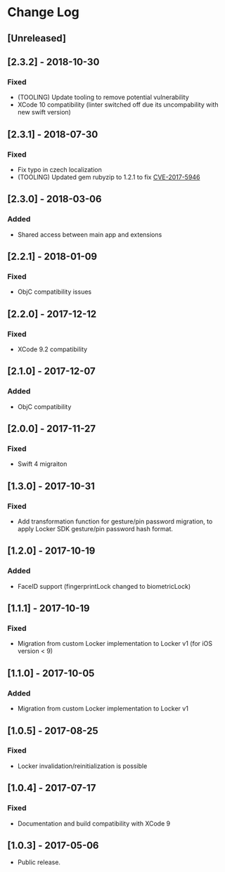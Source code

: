 # Change Log

## [Unreleased]

## [2.3.2] - 2018-10-30

### Fixed
- (TOOLING) Update tooling to remove potential vulnerability
- XCode 10 compatibility (linter switched off due its uncompability with new swift version)

## [2.3.1] - 2018-07-30

### Fixed
- Fix typo in czech localization
- (TOOLING) Updated gem rubyzip to 1.2.1 to fix [CVE-2017-5946](https://github.com/rubyzip/rubyzip/issues/315)


## [2.3.0] - 2018-03-06

### Added
- Shared access between main app and extensions

## [2.2.1] - 2018-01-09

### Fixed 
- ObjC compatibility issues

## [2.2.0] - 2017-12-12

### Fixed
- XCode 9.2 compatibility

## [2.1.0] - 2017-12-07

### Added
- ObjC compatibility

## [2.0.0] - 2017-11-27

### Fixed
- Swift 4 migraiton

## [1.3.0] - 2017-10-31

### Fixed
- Add transformation function for gesture/pin password migration, to apply Locker SDK gesture/pin password hash format.

## [1.2.0] - 2017-10-19

### Added
- FaceID support (fingerprintLock changed to biometricLock)

## [1.1.1] - 2017-10-19

### Fixed
- Migration from custom Locker implementation to Locker v1 (for iOS version < 9)

## [1.1.0] - 2017-10-05

### Added
- Migration from custom Locker implementation to Locker v1

## [1.0.5] - 2017-08-25

### Fixed
- Locker invalidation/reinitialization is possible

## [1.0.4] - 2017-07-17

### Fixed
- Documentation and build compatibility with XCode 9

## [1.0.3] - 2017-05-06

- Public release.
